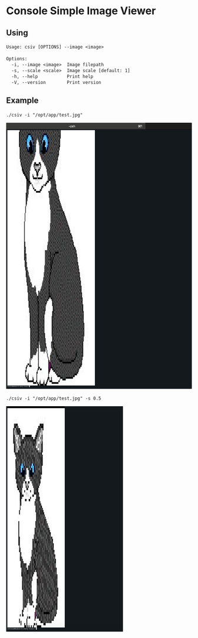 # Console Simple Image Viewer

## Using

```
Usage: csiv [OPTIONS] --image <image>

Options:
  -i, --image <image>  Image filepath
  -s, --scale <scale>  Image scale [default: 1]
  -h, --help           Print help
  -V, --version        Print version
```

## Example

```
./csiv -i "/opt/app/test.jpg"
```

<img src="example_scale_1.png" alt="CSIV example, scale 1">

```
./csiv -i "/opt/app/test.jpg" -s 0.5
```

<img src="example_scale_0.5.png" alt="CSIV example, scale 0.5">
